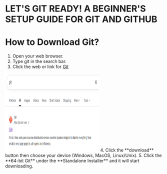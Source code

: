 # **LET'S GIT READY! A BEGINNER'S SETUP GUIDE FOR GIT AND GITHUB**

# **How to Download Git?**

1. Open your web browser.  
2. Type git in the search bar.  
3. Click the web or link for [Git](https://git-scm.com/)
<img src="https://github.com/francisdominicmarfil-hub/DSAMidterm/blob/main/Screenshot%202025-10-31%20180448.png?raw=true" width="300" height="250">
4. Click the **download** button then choose your device (Windows, MacOS, Linux/Unix).
5. Click the **64-bit Git** under the **Standalone Installer** and it will start downloading.